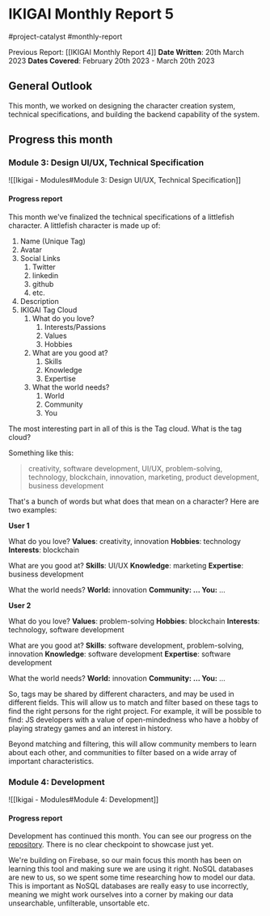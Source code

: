 # IKIGAI Monthly Report 5
#project-catalyst #monthly-report

Previous Report: [[IKIGAI Monthly Report 4]]
**Date Written**: 20th March 2023
**Dates Covered**: February 20th 2023 - March 20th 2023

## General Outlook
This month, we worked on designing the character creation system, technical specifications, and building the backend capability of the system. 

## Progress this month

### Module 3: Design UI/UX, Technical Specification
![[Ikigai - Modules#Module 3: Design UI/UX, Technical Specification]]

#### Progress report

This month we've finalized the technical specifications of a littlefish character. A littlefish character is made up of:

1.  Name (Unique Tag)
2.  Avatar
3.  Social Links
    1.  Twitter
    2.  linkedin
    3.  github
    4.  etc.
4.  Description
5.  IKIGAI Tag Cloud
    1.  What do you love?
        1.  Interests/Passions
        2.  Values
        3.  Hobbies
    2.  What are you good at?
        1.  Skills
        2.  Knowledge
        3.  Expertise
    3.  What the world needs?
        1.  World
        2.  Community
        3.  You

The most interesting part in all of this is the Tag cloud. What is the tag cloud?

Something like this:
> creativity, software development, UI/UX, problem-solving, technology, blockchain, innovation, marketing, product development, business development

That's a bunch of words but what does that mean on a character? Here are two examples:


**User 1**

What do you love?
**Values**: creativity, innovation
**Hobbies**: technology
**Interests**: blockchain

What are you good at?
**Skills**: UI/UX
**Knowledge**: marketing
**Expertise**: business development

What the world needs?
**World:** innovation
**Community: …
You:** …

**User 2**

What do you love?
**Values**: problem-solving
**Hobbies**: blockchain
**Interests**: technology, software development

What are you good at?
**Skills**: software development, problem-solving, innovation
**Knowledge**: software development
**Expertise**: software development

What the world needs?
**World:** innovation
**Community: …
You:** …

So, tags may be shared by different characters, and may be used in different fields. This will allow us to match and filter based on these tags to find the right persons for the right project. For example, it will be possible to find: JS developers with a value of open-mindedness who have a hobby of playing strategy games and an interest in history. 

Beyond matching and filtering, this will allow community members to learn about each other, and communities to filter based on a wide array of important characteristics.

### Module 4: Development
![[Ikigai - Modules#Module 4: Development]]

#### Progress report
Development has continued this month. You can see our progress on the [repository](https://github.com/littlefish-foundation/ikigai). There is no clear checkpoint to showcase just yet.

We're building on Firebase, so our main focus this month has been on learning this tool and making sure we are using it right. NoSQL databases are new to us, so we spent some time researching how to model our data. This is important as NoSQL databases are really easy to use incorrectly, meaning we might work ourselves into a corner by making our data unsearchable, unfilterable, unsortable etc.